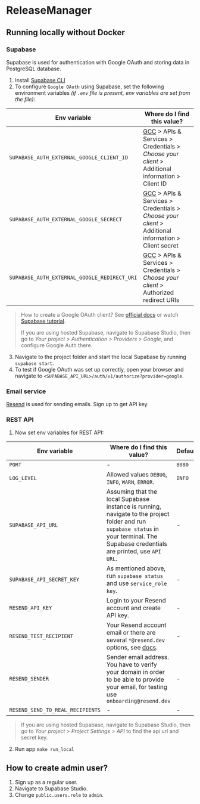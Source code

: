 # ReleaseManager

## Running locally without Docker

### Supabase

Supabase is used for authentication with Google OAuth and storing data in PostgreSQL database. 

1. Install [Supabase CLI](https://supabase.com/docs/guides/cli/getting-started)
2. To configure `Google OAuth` using Supabase, set the following environment variables _(if `.env` file is present, env variables are set from the file)_:

| Env variable                                 | Where do I find this value?                                                                                                              |
|----------------------------------------------|------------------------------------------------------------------------------------------------------------------------------------------|
| `SUPABASE_AUTH_EXTERNAL_GOOGLE_CLIENT_ID`    | [GCC](https://console.cloud.google.com/) > APIs & Services > Credentials > _Choose your client_ > Additional information > Client ID     |
| `SUPABASE_AUTH_EXTERNAL_GOOGLE_SECRECT`      | [GCC](https://console.cloud.google.com/) > APIs & Services > Credentials > _Choose your client_ > Additional information > Client secret |
| `SUPABASE_AUTH_EXTERNAL_GOOGLE_REDIRECT_URI` | [GCC](https://console.cloud.google.com/) > APIs & Services > Credentials > _Choose your client_ > Authorized redirect URIs               |

> How to create a Google OAuth client? See [official docs](https://support.google.com/cloud/answer/6158849?hl=en) or watch [Supabase tutorial](https://youtu.be/_XM9ziOzWk4?si=22ZX02UgJtHEXVtZ&t=25).
> 
>If you are using hosted Supabase, navigate to Supabase Studio, then go to *Your project > Authentication > Providers > Google*, and configure Google Auth there.

3. Navigate to the project folder and start the local Supabase by running `supabase start`.
4. To test if Google OAuth was set up correctly, open your browser and navigate to `<SUPABASE_API_URL>/auth/v1/authorize?provider=google`.

### Email service

[Resend](https://resend.com) is used for sending emails. Sign up to get API key.

### REST API

1. Now set env variables for REST API:

| Env variable                     | Where do I find this value?                                                                                                                                                           | Default |
|----------------------------------|---------------------------------------------------------------------------------------------------------------------------------------------------------------------------------------|---------|
| `PORT`                           | -                                                                                                                                                                                     | `8080`  |
| `LOG_LEVEL`                      | Allowed values `DEBUG`, `INFO`, `WARN`, `ERROR`.                                                                                                                                      | `INFO`  |
| `SUPABASE_API_URL`               | Assuming that the local Supabase instance is running, navigate to the project folder and run `supabase status` in your terminal. The Supabase credentials are printed, use `API URL`. | -       |
| `SUPABASE_API_SECRET_KEY`        | As mentioned above, run `supabase status` and use `service_role key`.                                                                                                                 | -       |
| `RESEND_API_KEY`                 | Login to your Resend account and create API key.                                                                                                                                      | -       |
| `RESEND_TEST_RECIPIENT`          | Your Resend account email or there are several `*@resend.dev` options, see [docs](https://resend.com/docs/dashboard/emails/send-test-emails).                                         | -       |
| `RESEND_SENDER`                  | Sender email address. You have to verify your domain in order to be able to provide your email, for testing use `onboarding@resend.dev`                                               | -       |
| `RESEND_SEND_TO_REAL_RECIPIENTS` | -                                                                                                                                                                                     | -       |

> If you are using hosted Supabase, navigate to Supabase Studio, then go to *Your project > Project Settings > API* to find the api url and secret key.

2. Run app `make run_local`

## How to create admin user?

1. Sign up as a regular user.
2. Navigate to Supabase Studio.
3. Change `public.users.role` to `admin`.
